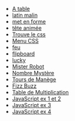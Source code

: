 * <a href="exercices_s40/A_table/Atable.html">A table</a>
* <a href="exercices_s40/latin_malin/latin_malin.html">latin malin</a>
* <a href="exercices_s40/met_en_forme/met_en_form.html">met en forme</a>
* <a href="exercices_s40/Tete_animee/homer.html">tête animée</a>
* <a href="exercices_s40/trouve_le_css/trouve_le_css.html">Trouve le css</a>
* <a href="exercices_s40/menu_css/Menu.html">Menu CSS</a>
* <a href="exercices_s41/feu/feu.html">feu</a>
* <a href="exercices_s41/flipboard/flipboard.html">flipboard</a>
* <a href="exercices_s41/lucky/lucky.html">lucky</a>
* <a href="dojos/misterRobot.html">Mister Robot</a>
* <a href="JavaScript/0_pour_debuter/nombreMystere.html">Nombre Mystère</a>
* <a href="JavaScript/0_pour_debuter/manege.html">Tours de Manège</a>
* <a href="JavaScript/0_pour_debuter/fizzbuzz.html">Fizz Buzz</a>
* <a href="JavaScript/0_pour_debuter/tableMutiplication.html">Table de Multiplication</a>
* <a href="JavaScript/1_exos_js/ex_1_et_2/index.html">JavaScript ex 1  et 2</a>
* <a href="JavaScript/1_exos_js/ex_3/index.html">JavaScript ex 3</a>
* <a href="JavaScript/1_exos_js/ex_4/index.html">JavaScript ex 4</a>